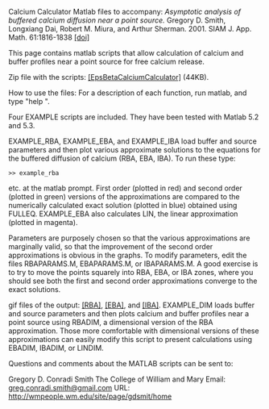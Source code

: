 Calcium Calculator
Matlab files to accompany:
*Asymptotic analysis of buffered calcium diffusion near a point source.* Gregory D. Smith, Longxiang Dai, Robert M. Miura, and Arthur Sherman. 2001. SIAM J. App. Math. 61:1816-1838 [[doi]](https://doi.org/10.1137/S0036139900368996)

This page contains matlab scripts that allow calculation of calcium and buffer profiles near a point source for free calcium release.

Zip file with the scripts: [[EpsBetaCalciumCalculator]](EpsBetaCalciumCalculator) (44KB).

How to use the files:
For a description of each function, run matlab, and type "help ".

Four EXAMPLE scripts are included. They have been tested with Matlab 5.2 and 5.3.

EXAMPLE_RBA, EXAMPLE_EBA, and EXAMPLE_IBA load buffer and source parameters and then plot various approximate solutions to the equations for the buffered diffusion of calcium (RBA, EBA, IBA). To run these type:

`>> example_rba`

etc. at the matlab prompt. First order (plotted in red) and second order (plotted in green) versions of the approximations are compared to the numerically calculated exact solution (plotted in blue) obtained using FULLEQ. EXAMPLE_EBA also calculates LIN, the linear approximation (plotted in magenta).

Parameters are purposely chosen so that the various approximations are marginally valid, so that the improvement of the second order approximations is obvious in the graphs. To modify parameters, edit the files RBAPARAMS.M, EBAPARAMS.M, or IBAPARAMS.M. A good exercise is to try to move the points squarely into RBA, EBA, or IBA zones, where you should see both the first and second order approximations converge to the exact solutions.

gif files of the output: [[RBA]](rba.gif), [[EBA]](eba.gif), and [[IBA]](iba.gif).
EXAMPLE_DIM loads buffer and source parameters and then plots calcium and buffer profiles near a point source using RBADIM, a dimensional version of the RBA approximation. Those more comfortable with dimensional versions of these approximations can easily modify this script to present calculations using EBADIM, IBADIM, or LINDIM.

Questions and comments about the MATLAB scripts can be sent to:

Gregory D. Conradi Smith
The College of William and Mary
Email: greg.conradi.smith@gmail.com
URL: http://wmpeople.wm.edu/site/page/gdsmit/home
